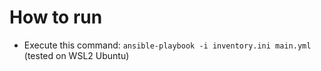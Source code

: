 # How to run
- Execute this command: `ansible-playbook -i inventory.ini main.yml` (tested on WSL2 Ubuntu)
